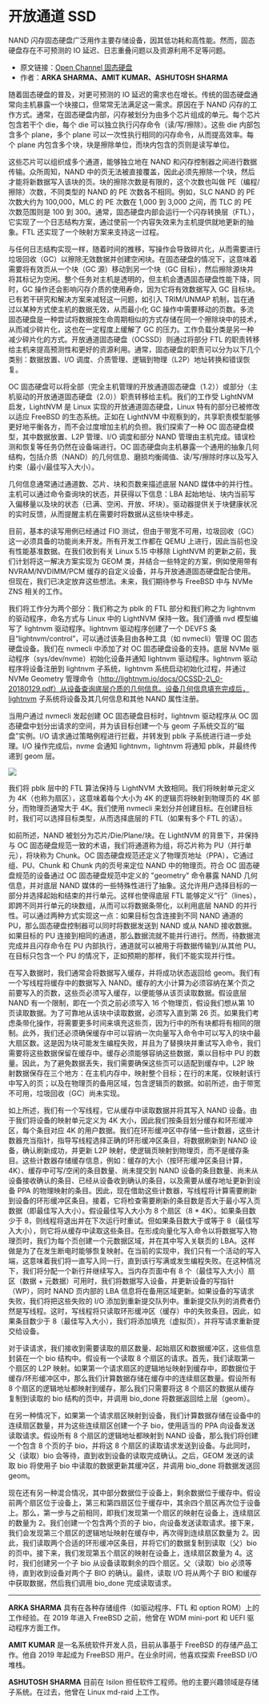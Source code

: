 # 开放通道 SSD

NAND 闪存固态硬盘广泛用作主要存储设备，因其低功耗和高性能。然而，固态硬盘存在不可预测的 IO 延迟、日志重叠问题以及资源利用不足等问题。

- 原文链接：[Open Channel 固态硬盘](https://freebsdfoundation.org/wp-content/uploads/2022/01/Open-Channel-SSD.pdf)
- 作者：**ARKA SHARMA、AMIT KUMAR、ASHUTOSH SHARMA**

随着固态硬盘的普及，对更可预测的 IO 延迟的需求也在增长。传统的固态硬盘通常向主机暴露一个块接口，但常常无法满足这一需求。原因在于 NAND 闪存的工作方式。通常，在固态硬盘内部，闪存被划分为由多个芯片组成的单元。每个芯片包含若干个 die，每个 die 可以独立执行闪存命令（读/写/擦除）。这些 die 内部包含多个 plane，多个 plane 可以一次性执行相同的闪存命令，从而提高效率。每个 plane 内包含多个块，块是擦除单位，而块内包含的页则是读写单位。

这些芯片可以组织成多个通道，能够独立地在 NAND 和闪存控制器之间进行数据传输。众所周知，NAND 中的页无法被直接覆盖，因此必须先擦除一个块，然后才能将新数据写入该块的页。块的擦除次数是有限的，这个次数也叫做 PE（编程/擦除）次数，不同类型的 NAND 的 PE 次数各不相同。例如，SLC NAND 的 PE 次数大约为 100,000，MLC 的 PE 次数在 1,000 到 3,000 之间，而 TLC 的 PE 次数范围则是 100 到 300。通常，固态硬盘内部会运行一个闪存转换层（FTL），它实现了一个日志结构方案，通过使前一个内容失效来为主机提供就地更新的抽象。FTL 还实现了一个映射方案来支持这一过程。

与任何日志结构实现一样，随着时间的推移，写操作会导致碎片化，从而需要进行垃圾回收（GC）以擦除无效数据并创建空闲块。在固态硬盘的情况下，这意味着需要将有效页从一个块（GC 源）移动到另一个块（GC 目标），然后擦除源块并将其标记为空闲。整个任务对主机是透明的，但主机会遭遇固态硬盘性能下降，同时，GC 操作还会影响闪存介质的使用寿命，因为它将有效数据写入 GC 目标块。已有若干研究和解决方案来减轻这一问题，如引入 TRIM/UNMAP 机制，旨在通过以某种方式使主机的数据无效，从而最小化 GC 操作中需要移动的页数。多流固态硬盘是一种尝试将数据按生命周期相似的方式存储在同一个擦除块中的技术，从而减少碎片化，这也在一定程度上缓解了 GC 的压力。工作负载分类是另一种减少碎片化的方式。开放通道固态硬盘（OCSSD）则通过将部分 FTL 的职责转移给主机来提高预测性和更好的资源利用。通常，固态硬盘的职责可以分为以下几个类别：数据放置、I/O 调度、介质管理、逻辑到物理（L2P）地址转换和错误恢复。

OC 固态硬盘可以将全部（完全主机管理的开放通道固态硬盘（1.2））或部分（主机驱动的开放通道固态硬盘（2.0））职责转移给主机。我们的工作受 LightNVM 启发，LightNVM 是 Linux 实现的开放通道固态硬盘，Linux 特有的部分已被修改以适应 FreeBSD 的生态系统。正如在 LightNVM 中观察到的，共享职责模型能够更好地平衡各方，而不会过度增加主机的负担。我们探索了一种 OC 固态硬盘模型，其中数据放置、L2P 管理、I/O 调度和部分 NAND 管理由主机完成。错误检测和恢复等任务仍然在设备端进行。OC 固态硬盘向主机暴露一个通用的抽象几何结构，包括介质（NAND）的几何信息、磨损均衡阈值、读/写/擦除时序以及写入约束（最小/最佳写入大小）。

几何信息通常通过通道数、芯片、块和页数来描述底层 NAND 媒体中的并行性。主机可以通过命令查询块的状态，并获得以下信息：LBA 起始地址、块内当前写入偏移量以及块的状态（已满、空闲、开放、坏块）。驱动器提供关于块健康状况的实时反馈，从而提醒主机在需要时将数据从这些块中移走。

目前，基本的读写用例已经通过 FIO 测试，但由于带宽不可用，垃圾回收（GC）这一必须具备的功能尚未开发。所有开发工作都在 QEMU 上进行，因此当前也没有性能基准数据。在我们收到有关 Linux 5.15 中移除 LightNVM 的更新之前，我们计划将这一解决方案实现为 GEOM 类，并结合一些特定的方案，例如使用带有 NVRAM/NVDIMM/PCM 缓存的自定义设备，并与开放通道固态硬盘配合使用。但现在，我们已决定放弃这些想法。未来，我们期待参与 FreeBSD 中与 NVMe ZNS 相关的工作。

我们将工作分为两个部分：我们称之为 pblk 的 FTL 部分和我们称之为 lightnvm 的驱动程序，命名方式与 Linux 中的 LightNVM 保持一致。我们遵循 nvd 模型编写了 lightnvm 驱动程序。lightnvm 驱动程序创建了一个 DEVFS 条目“lightnvm/control”，可以通过该条目由各种工具（如 nvmecli）管理 OC 固态硬盘设备。我们在 nvmecli 中添加了对 OC 固态硬盘设备的支持。底层 NVMe 驱动程序（sys/dev/nvme）初始化设备并通知 lightnvm 驱动程序。lightnvm 驱动程序将设备注册到 lightnvm 子系统，lightnvm 系统启动初始化过程，并通过 NVMe Geometry 管理命令（http://lightnvm.io/docs/OCSSD-2\_0-20180129.pdf）从设备查询底层介质的几何信息。设备几何信息填充完成后，lightnvm 子系统将设备及其几何信息和其他 NAND 属性注册。

当用户通过 nvmecli 发起创建 OC 固态硬盘目标时，lightnvm 驱动程序从 OC 固态硬盘中划分出请求的空间，并为该目标创建一个与 geom 子系统交互的“磁盘”实例。I/O 请求通过策略例程进行拦截，并转发到 pblk 子系统进行进一步处理。I/O 操作完成后，nvme 会通知 lightnvm，lightnvm 将通知 pblk，并最终传递到 geom 层。

![](https://github.com/user-attachments/assets/07484e25-e138-4376-b57b-c380d906526d)


我们将 pblk 层中的 FTL 算法保持与 LightNVM 大致相同。我们将映射单元定义为 4K（也称为扇区），这意味着每个大小为 4K 的逻辑页将映射到物理页的 4K 部分，而物理页通常大于 4K。我们使用 nvmecli 来划分并创建目标。在创建目标时，我们可以选择目标类型，从而选择底层的 FTL（如果有多个 FTL 的话）。

如前所述，NAND 被划分为芯片/Die/Plane/块。在 LightNVM 的背景下，并保持与 OC 固态硬盘规范一致的术语，我们将通道称为组，将芯片称为 PU（并行单元），将块称为 Chunk。OC 固态硬盘规范还定义了物理页地址（PPA），它通过组、PU、Chunk 和 Chunk 内的页号来定位 NAND 中的物理页。符合 OC 固态硬盘规范的设备通过 OC 固态硬盘规范中定义的 "geometry" 命令暴露 NAND 几何信息，并对底层 NAND 媒体的一些特殊性进行了抽象。这允许用户选择目标的一部分并选择起始和结束的并行单元。这样也使得底层 FTL 能够定义“行”（lines），即跨不同并行单元的块数组，从而可以将数据条带化，以利用底层 NAND 的并行性。可以通过两种方式实现这一点：如果目标包含连接到不同 NAND 通道的 PU，那么固态硬盘控制器可以同时将数据发送到 NAND 或从 NAND 接收数据。如果目标的 PU 连接到相同的通道，那么数据流就不能并行进行。然而，待数据流完成并且闪存命令在 PU 内部执行，通道就可以被用于将数据传输到/从其他 PU。在目标只包含一个 PU 的情况下，正如预期的那样，我们不能实现并行性。

在写入数据时，我们通常会将数据写入缓存，并将成功状态返回给 geom。我们有一个写线程将缓存中的数据写入 NAND。缓存的大小计算为必须容纳在某个页之前要写入的页数，这些页必须写入缓存，以便能够从该页读取数据。假设底层 NAND 有一个限制，即在一个页之前必须写入 16 个物理页，假设我们想从第 10 页读取数据。为了可靠地从该块中读取数据，必须写入直到第 26 页。如果我们考虑条带化操作，将需要更多时间来填充这些页，因为行中的所有块都将有相同的限制。此外，我们还必须确保缓存中可以容纳一次向量写入命令中可以写入的块中最大扇区数。这是因为块可能发生编程失败，并且为了替换块并重试写入命令，我们需要将这些数据保留在缓存中。缓存必须能够容纳这些数据，乘以目标中 PU 的数量。因此，为了避免数据丢失，我们需要确保这些页可以适配到缓存中。L2P 映射数据保存在三个地方：在主机内存中，映射整个目标；在行的末尾，仅映射该行中写入的页；以及在物理页的备用区域，包含逻辑页的数据。如前所述，由于带宽不可用，垃圾回收（GC）尚未实现。

如上所述，我们有一个写线程，它从缓存中读取数据并将其写入 NAND 设备。由于我们将设备的映射单元定义为 4K 大小，因此我们按条目划分缓存和环形缓冲区，每个条目对应 4K 的用户数据。我们在环形缓冲区中存储一些计数器，这些计数器充当指针，指导写线程选择正确的环形缓冲区条目，将数据刷新到 NAND 设备，确认刷新成功，并更新 L2P 映射，使逻辑页映射到物理页，而不是缓存条目。这些计数器存储缓存信息，例如：缓存的大小（按环形缓冲区条目计算，4K）、缓存中可写/空闲的条目数量、尚未提交到 NAND 设备的条目数量、尚未从设备接收确认的条目、已经从设备收到确认的条目，以及需要从缓存地址更新到设备 PPA 的物理映射的条目。因此，现在借助这些计数器，写线程将计算需要刷新到设备的环形缓冲区条目。接着，它将检查需要刷新的条目数是否大于最小写入页数据（即最佳写入大小）。假设最佳写入大小为 8 个扇区（8 \* 4K）。如果条目数少于 8，则线程将退出并在下次运行时重试。但如果条目数大于或等于 8（最佳写入大小），则它将从缓存中读取这些条目。在形成向量化写入命令以将数据写入物理页时，我们为每个页创建一个元数据区域，并在其中写入关联页的 LBA。这样做是为了在发生断电时能够恢复映射。在当前的实现中，我们只有一个活动的写入端，这意味着我们将一直写入同一行，直到该行写满或发生编程失败。在这种情况下，我们将分配一个新行并继续写入。当内存页面中有 8 个（最佳写入大小）扇区（数据 + 元数据）可用时，我们将数据写入设备，并更新设备的写指针（WP），同时 NAND 页内部的 LBA 信息将在备用区域更新。如果设备的写请求失败，我们将把这些失败的 I/O 添加到重新提交队列中。重新提交队列的消费者仍然是写线程。这时，写线程将只读取环形缓冲区（缓存）中的失败条目。因此，如果条目数少于 8（最佳写入大小），我们将添加填充（虚拟页），并将写请求重新提交给设备。

对于读请求，我们接收到需要读取的扇区数量、起始扇区和数据缓冲区，这些信息封装在一个 bio 结构中。假设有一个读取 8 个扇区的请求。首先，我们读取第一个扇区的 L2P 映射。如果第一个请求扇区的逻辑地址映射到缓存中，即数据位于缓存/环形缓冲区中，那么我们计算数据存储在缓存中的连续扇区数量。假设所有 8 个扇区的逻辑地址都映射到缓存，那么我们只需要将这 8 个扇区的数据从缓存复制到读取的 bio 结构的页中，并调用 bio_done 将数据返回给上层（geom）。

在另一种情况下，如果第一个请求扇区映射到设备，我们计算数据存储在设备中的连续扇区数量，并为这些连续扇区创建一个子 bio，使用适当的 PPA 向设备发送读取请求。假设所有 8 个扇区的逻辑地址都映射到 NAND 设备，那么我们将创建一个包含 8 个页的子 bio，并将这 8 个扇区的读取请求发送到设备。与此同时，父（读取）bio 会等待，直到收到设备的读取完成确认。之后，GEOM 发送的读取 bio 将使用子 bio 中读取的数据更新其缓冲区，并调用 bio_done 将数据发送回 geom。

现在还有另一种混合情况，其中部分数据位于设备上，剩余数据位于缓存中。假设前两个扇区位于设备上，第三和第四扇区位于缓存中，其余四个扇区再次位于设备上。那么，第一步与之前相同，即我们发现第一个扇区的映射在设备上，连续扇区的数量为 2。我们创建一个包含两个页的子 bio，向设备发送读取请求。接下来，我们会发现第三个扇区的逻辑地址映射在缓存中，再次得到连续扇区数量为 2。因此，我们读取两个合适的环形缓冲区条目，并将它们的数据复制到读取（父）bio 的页中。接下来，我们发现第五个扇区的映射在设备上，连续扇区数量为 4。这时，我们创建另一个子 bio 从设备读取剩余的四个扇区。父（读取）bio 必须等待，直到收到设备对两个子 BIO 的确认。最终，读取 I/O 将从两个子 BIO 和缓存中获取数据，然后我们调用 bio_done 完成读取请求。

---

**ARKA SHARMA** 具有在各种存储组件（如驱动程序、FTL 和 option ROM）上的工作经验。在 2019 年进入 FreeBSD 之前，他曾在 WDM mini-port 和 UEFI 驱动程序方面工作。

**AMIT KUMAR** 是一名系统软件开发人员，目前从事基于 FreeBSD 的存储产品工作。他自 2019 年起成为 FreeBSD 用户。在业余时间，他喜欢探索 FreeBSD I/O 堆栈。

**ASHUTOSH SHARMA** 目前在 Isilon 担任软件工程师。他的主要兴趣领域是存储子系统。在过去，他曾在 Linux md-raid 上工作。
